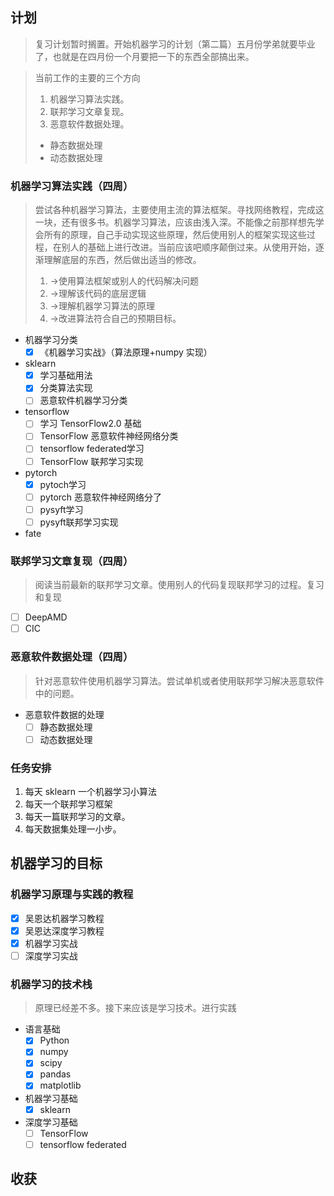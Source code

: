 ## 计划

> 复习计划暂时搁置。开始机器学习的计划（第二篇）五月份学弟就要毕业了，也就是在四月份一个月要把一下的东西全部搞出来。

> 当前工作的主要的三个方向
>
> 1. 机器学习算法实践。
> 2. 联邦学习文章复现。
> 3. 恶意软件数据处理。
>
> - 静态数据处理
> - 动态数据处理

### 机器学习算法实践（四周）

> 尝试各种机器学习算法，主要使用主流的算法框架。寻找网络教程，完成这一块，还有很多书。机器学习算法，应该由浅入深。不能像之前那样想先学会所有的原理，自己手动实现这些原理，然后使用别人的框架实现这些过程，在别人的基础上进行改进。当前应该吧顺序颠倒过来。从使用开始，逐渐理解底层的东西，然后做出适当的修改。
>
> 1. ->使用算法框架或别人的代码解决问题
> 2. ->理解该代码的底层逻辑
> 3. ->理解机器学习算法的原理
> 4. ->改进算法符合自己的预期目标。

- 机器学习分类
  - [x] 《机器学习实战》（算法原理+numpy 实现）
- sklearn
  - [x] 学习基础用法
  - [x] 分类算法实现
  - [ ] 恶意软件机器学习分类
- tensorflow
  - [ ] 学习 TensorFlow2.0 基础
  - [ ] TensorFlow 恶意软件神经网络分类
  - [ ] tensorflow federated学习
  - [ ] TensorFlow 联邦学习实现
- pytorch
  - [x] pytoch学习
  - [ ] pytorch 恶意软件神经网络分了
  - [ ] pysyft学习
  - [ ] pysyft联邦学习实现
- fate

### 联邦学习文章复现（四周）

> 阅读当前最新的联邦学习文章。使用别人的代码复现联邦学习的过程。复习和复现

- [ ] DeepAMD
- [ ] CIC

### 恶意软件数据处理（四周）

> 针对恶意软件使用机器学习算法。尝试单机或者使用联邦学习解决恶意软件中的问题。

- 恶意软件数据的处理
  - [ ] 静态数据处理
  - [ ] 动态数据处理

### 任务安排

1. 每天 sklearn 一个机器学习小算法
2. 每天一个联邦学习框架
3. 每天一篇联邦学习的文章。
4. 每天数据集处理一小步。


## 机器学习的目标


### 机器学习原理与实践的教程

- [x] 吴恩达机器学习教程
- [x] 吴恩达深度学习教程
- [x] 机器学习实战
- [ ] 深度学习实战

### 机器学习的技术栈

> 原理已经差不多。接下来应该是学习技术。进行实践

- 语言基础
  - [x] Python
  - [x] numpy
  - [x] scipy
  - [x] pandas
  - [x] matplotlib
- 机器学习基础
  - [x] sklearn
- 深度学习基础
  - [ ] TensorFlow
  - [ ] tensorflow federated

## 收获
